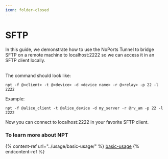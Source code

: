 ```yaml
---
icon: folder-closed
---
```


# SFTP

In this guide, we demonstrate how to use the NoPorts Tunnel to bridge SFTP on a remote machine to localhost:2222 so we can access it in an SFTP client locally.

\
The command should look like:

```
npt -f @<client> -t @<device> -d <device name> -r @<relay> -p 22 -l 2222
```

Example:

```
npt -f @alice_client -t @alice_device -d my_server -r @rv_am -p 22 -l 2222
```

Now you can connect to localhost:2222 in your favorite SFTP client.

### To learn more about NPT

{% content-ref url="../usage/basic-usage/" %}
[basic-usage](../usage/basic-usage/)
{% endcontent-ref %}
